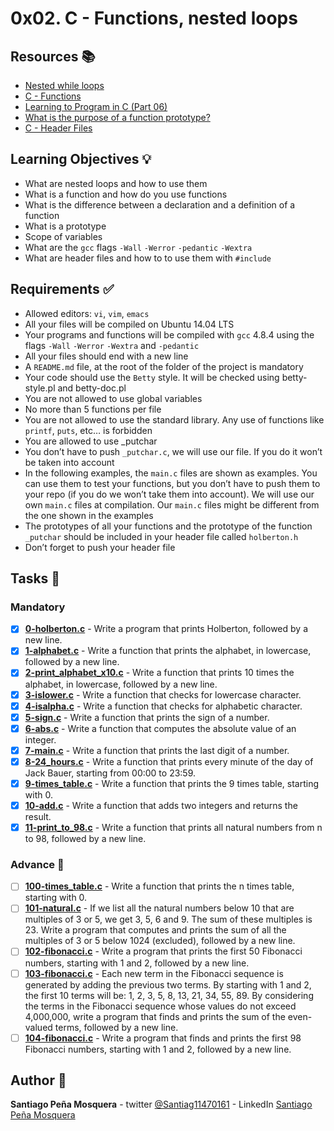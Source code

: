 # 0x02. C - Functions, nested loops
## Resources :books:

* [Nested while loops](https://intranet.hbtn.io/rltoken/L0Vf5XJdD7ylLOyQnzVY6Q)
* [C - Functions](https://intranet.hbtn.io/rltoken/pU9KLKlz0W2ZSSlzJsYA7w)
* [Learning to Program in C (Part 06) ](https://intranet.hbtn.io/rltoken/pu-exPylodWaQjU7f6KhYQ)
* [What is the purpose of a function prototype?](https://intranet.hbtn.io/rltoken/bANgUAj_-F9_85yHxzSD6w)
* [C - Header Files](https://intranet.hbtn.io/rltoken/xC6XfUoznEIJgfdP52GUIw)

## Learning Objectives :bulb:
* What are nested loops and how to use them
* What is a function and how do you use functions
* What is the difference between a declaration and a definition of a function
* What is a prototype
* Scope of variables
* What are the `gcc` flags `-Wall` `-Werror` `-pedantic` `-Wextra`
* What are header files and how to to use them with `#include`

## Requirements :white_check_mark:
* Allowed editors: `vi`, `vim`, `emacs`
* All your files will be compiled on Ubuntu 14.04 LTS
* Your programs and functions will be compiled with `gcc` 4.8.4 using the flags `-Wall` `-Werror` `-Wextra` and `-pedantic`
* All your files should end with a new line
* A `README.md` file, at the root of the folder of the project is mandatory
* Your code should use the `Betty` style. It will be checked using betty-style.pl and betty-doc.pl
* You are not allowed to use global variables
* No more than 5 functions per file
* You are not allowed to use the standard library. Any use of functions like `printf`, `puts`, etc… is forbidden
* You are allowed to use _putchar
* You don’t have to push `_putchar.c`, we will use our file. If you do it won’t be taken into account
* In the following examples, the `main.c` files are shown as examples. You can use them to test your functions, but you don’t have to push them to your repo (if you do we won’t take them into account). We will use our own `main.c` files at compilation. Our `main.c` files might be different from the one shown in the examples
* The prototypes of all your functions and the prototype of the function `_putchar` should be included in your header file called `holberton.h`
* Don’t forget to push your header file

## Tasks :page_with_curl:

### Mandatory
- [x] **[0-holberton.c](./0-holberton.c)** - Write a program that prints Holberton, followed by a new line.
- [x] **[1-alphabet.c](./1-alphabet.c)** - Write a function that prints the alphabet, in lowercase, followed by a new line.
- [x] **[2-print_alphabet_x10.c](./2-print_alphabet_x10.c)** - Write a function that prints 10 times the alphabet, in lowercase, followed by a new line.
- [x] **[3-islower.c](./3-islower.c)** - Write a function that checks for lowercase character.
- [x] **[4-isalpha.c](./4-isalpha.c)** - Write a function that checks for alphabetic character.
- [x] **[5-sign.c](./5-sign.c)** - Write a function that prints the sign of a number.
- [x] **[6-abs.c](./6-abs.c)** - Write a function that computes the absolute value of an integer.
- [x] **[7-main.c](./7-main.c)** - Write a function that prints the last digit of a number.
- [x] **[8-24_hours.c](./8-24_hours.c)** - Write a function that prints every minute of the day of Jack Bauer, starting from 00:00 to 23:59.
- [x] **[9-times_table.c](./9-times_table.c)** - Write a function that prints the 9 times table, starting with 0.
- [x] **[10-add.c](./10-add.c)** - Write a function that adds two integers and returns the result.
- [x] **[11-print_to_98.c](./11-print_to_98.c)** - Write a function that prints all natural numbers from n to 98, followed by a new line.

### Advance :muscle:
- [ ] **[100-times_table.c](./100-times_table.c)** - Write a function that prints the n times table, starting with 0.
- [ ] **[101-natural.c](./101-natural.c)** - If we list all the natural numbers below 10 that are multiples of 3 or 5, we get 3, 5, 6 and 9. The sum of these multiples is 23. Write a program that computes and prints the sum of all the multiples of 3 or 5 below 1024 (excluded), followed by a new line.
- [ ] **[102-fibonacci.c](./102-fibonacci.c)** - Write a program that prints the first 50 Fibonacci numbers, starting with 1 and 2, followed by a new line.
- [ ] **[103-fibonacci.c](./103-fibonacci.c)** - Each new term in the Fibonacci sequence is generated by adding the previous two terms. By starting with 1 and 2, the first 10 terms will be: 1, 2, 3, 5, 8, 13, 21, 34, 55, 89. By considering the terms in the Fibonacci sequence whose values do not exceed 4,000,000, write a program that finds and prints the sum of the even-valued terms, followed by a new line.
- [ ] **[104-fibonacci.c](./104-fibonacci.c)** - Write a program that finds and prints the first 98 Fibonacci numbers, starting with 1 and 2, followed by a new line.

## Author :pencil:
**Santiago Peña Mosquera** - twitter [@Santiag11470161](https://twitter.com/Santiag11470161) - LinkedIn [Santiago Peña Mosquera](https://www.linkedin.com/in/santiago-pe%C3%B1a-mosquera-abaa20196/)
